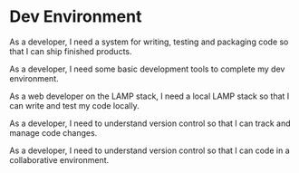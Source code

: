 # Dev Environment

As a developer, I need a system for writing, testing and packaging code so that
I can ship finished products.

As a developer, I need some basic development tools to complete my dev environment.

As a web developer on the LAMP stack, I need a local LAMP stack so that I can write and test my code locally.

As a developer, I need to understand version control so that I can track and manage code changes.

As a developer, I need to understand version control so that I can code in a collaborative environment.
